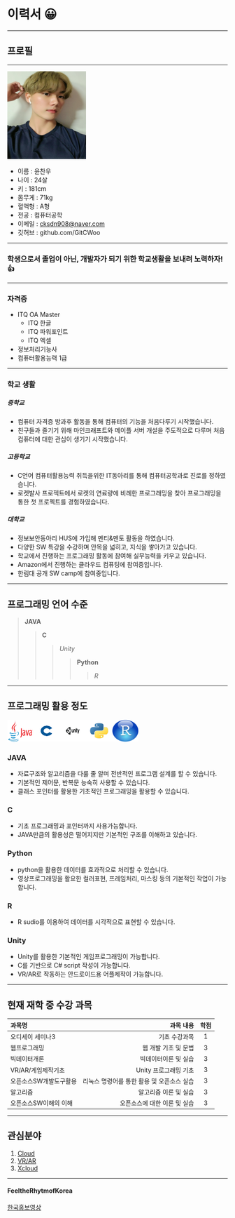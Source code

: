 # 이력서 😀
--------------------
## 프로필
---------------------

<img src = img2.jpg height = 200 width= 180>   <br>
* 이름 : 윤찬우
* 나이 : 24살
* 키 : 181cm
* 몸무게 : 71kg
* 혈액형 : A형 
* 전공 : 컴퓨터공학
* 이메일 : cksdn908@naver.com
* 깃허브 : github.com/GitCWoo

---------------------

### 학생으로서 졸업이 아닌, 개발자가 되기 위한 학교생활을 보내려 노력하자!👍


---------------------

### 자격증
- ITQ OA Master 
  - ITQ 한글
  - ITQ 파워포인트
  - ITQ 엑셀
- 정보처리기능사
- 컴퓨터활용능력 1급

---------------------


### 학교 생활
##### 중학교
- 컴퓨터 자격증 방과후 활동을 통해 컴퓨터의 기능을 처음다루기 시작했습니다.
- 친구들과 즐기기 위해 마인크래프트와 메이플 서버 개설을  주도적으로 다루며 처음 컴퓨터에 대한 관심이 생기기 시작했습니다.

##### 고등학교
- C언어 컴퓨터활용능력 취득을위한 IT동아리를 통해 컴퓨터공학과로 진로를 정하였습니다.
- 로켓발사 프로젝트에서 로켓의 연료량에 비례한 프로그래밍을 찾아 프로그래밍을 통한 첫 프로젝트를 경험하였습니다.

##### 대학교
- 정보보안동아리 HUS에 가입해 멘티&멘토 활동을 하였습니다.
- 다양한 SW 특강을 수강하며 안목을 넓히고, 지식을 쌓아가고 있습니다.
- 학교에서 진행하는 프로그래밍 활동에 참여해 실무능력을 키우고 있습니다.
- Amazon에서 진행하는 클라우드 컴퓨팅에 참여중입니다.
- 한림대 공개 SW camp에 참여중입니다.

----------------------------------------------

## 프로그래밍 언어 수준


> **JAVA** 
>> **C**
>>> *Unity*
>>>> **Python**
>>>>> *R*
-------------------------------------------------

## 프로그래밍 활용 정도
<img alt="java" src= java.png width="60" height="50"/><img alt="C" src= C.png width="60" height="50"/><img alt="unity" src= unity.jpg width="60" height="50"/><img alt="ptyhon" src= python.png width="60" height="50"/><img alt="R" src= R.png width="60" height="50"/>
### JAVA 
- 자료구조와 알고리즘을 다룰 줄 알며 전반적인 프로그램 설계를 할 수 있습니다.
- 기본적인 제어문, 반복문 능숙히 사용할 수 있습니다. 
- 클래스 포인터를 활용한 기초적인 프로그래밍을 활용할 수 있습니다.
### C
- 기초 프로그래밍과 포인터까지 사용가능합니다.
- JAVA만큼의 활용성은 떨어지지만 기본적인 구조를 이해하고 있습니다.
### Python
- python을 활용한 데이터를 효과적으로 처리할 수 있습니다.
- 영상프로그래밍을 활요한 컬러표현, 프레임처리, 마스킹 등의 기본적인 작업이 가능합니다.

### R
- R sudio를 이용하여 데이터를 시각적으로 표현할 수 있습니다.

### Unity
- Unity를 활용한 기본적인 게임프로그래밍이 가능합니다.
- C를 기반으로 C# script 작성이 가능합니다.
- VR/AR로 작동하는 안드로이드용 어플제작이 가능합니다.
-------------------------------------------------

## 현재 재학 중 수강 과목
|과목명|과목 내용|학점|
|:---|---:|:---:|
|오디세이 세미나3|기초 수강과목|1|
|웹프로그래밍|웹 개발 기초 및 문법|3|
|빅데이터개론|빅데이터이론 및 실습|3|
|VR/AR/게임제작기초|Unity 프로그래밍 기초|3|
|오픈소스SW개발도구활용|리눅스 명령어를 통한 활용 및 오픈소스 실습|3|
|알고리즘|알고리즘 이론 및 실습|3|
|오픈소스SW이해의 이해|오픈소스에 대한 이론 및 실습|3|

---------------------------------------------------------------

## 관심분야
1. [Cloud](https://blog.naver.com/dwets/222063596426)
2. [VR/AR](https://m.post.naver.com/viewer/postView.nhn?volumeNo=29488523&memberNo=12478036&vType=VERTICAL)
3. [Xcloud](https://www.5gxcloudgame.com/main#)



--------------------
#### FeeltheRhytmofKorea
[한국홍보영상](FeeltheRhytmofKorea.md)
